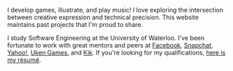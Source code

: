 I develop games, illustrate, and play music! I love exploring the intersection between creative expression and technical precision. This website maintains past projects that I'm proud to share.

I study Software Engineering at the University of Waterloo. I've been fortunate to work with great mentors and peers at [Facebook](https://www.facebook.com/), [Snapchat](https://www.snapchat.com/), [Yahoo!](https://www.yahoo.com/), [Uken Games](https://www.uken.com/), and [Kik](https://www.kik.com/). If you're looking for my qualifications, [here is my résumé](/assets/files/resume_f17.pdf).
